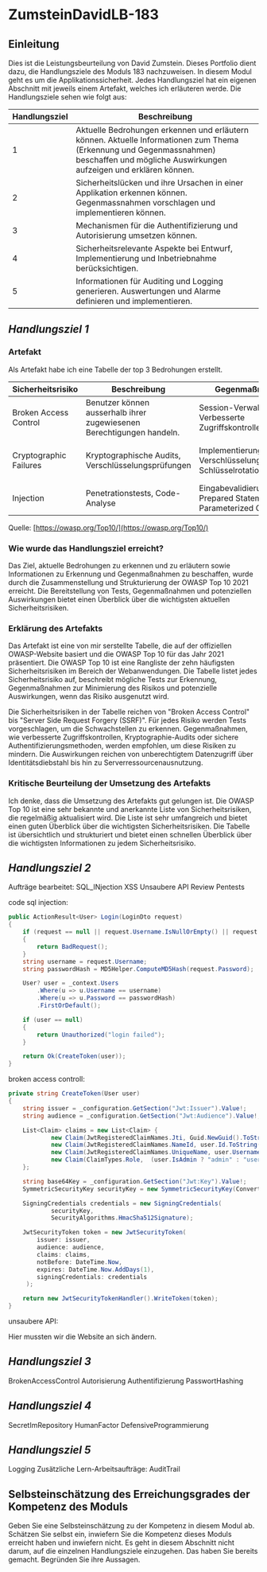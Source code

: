 # ZumsteinDavidLB-183

## Einleitung
Dies ist die Leistungsbeurteilung von David Zumstein. Dieses Portfolio dient dazu, die Handlungsziele des Moduls 183 nachzuweisen. In diesem Modul geht es um die Applikationssicherheit. Jedes Handlungsziel hat ein eigenen Abschnitt mit jeweils einem Artefakt, welches ich erläuteren werde. 
Die Handlungsziele sehen wie folgt aus:



| Handlungsziel | Beschreibung                                                                                                                                                                             |
| ------------- | ---------------------------------------------------------------------------------------------------------------------------------------------------------------------------------------- |
| 1             | Aktuelle Bedrohungen erkennen und erläutern können. Aktuelle Informationen zum Thema (Erkennung und Gegenmassnahmen) beschaffen und mögliche Auswirkungen aufzeigen und erklären können. |
| 2             | Sicherheitslücken und ihre Ursachen in einer Applikation erkennen können. Gegenmassnahmen vorschlagen und implementieren können.                                                         |
| 3             | Mechanismen für die Authentifizierung und Autorisierung umsetzen können.                                                                                                                 |
| 4             | Sicherheitsrelevante Aspekte bei Entwurf, Implementierung und Inbetriebnahme berücksichtigen.                                                                                            |
| 5             | Informationen für Auditing und Logging generieren. Auswertungen und Alarme definieren und implementieren.                                                                                |

## _Handlungsziel 1_

### Artefakt
Als Artefakt habe ich eine Tabelle der top 3 Bedrohungen erstellt. 

| Sicherheitsrisiko                          | Beschreibung                                              | Gegenmaßnahmen                                                         | Auswirkungen                                                                        |
| ------------------------------------------ | -------------------------------------------------- | ---------------------------------------------------------------------- | ----------------------------------------------------------------------------------- |
| Broken Access Control                      | Benutzer können ausserhalb ihrer zugewiesenen Berechtigungen handeln.   |Session-Verwaltung,  Verbesserte Zugriffskontrollen   | Unberechtigter Datenzugriff und Manipulation                |
| Cryptographic Failures                     | Kryptographische Audits, Verschlüsselungsprüfungen | Implementierung aktueller Verschlüsselungsstandards, Schlüsselrotation | Offenlegung sensibler Daten, Systemkompromittierung, Brute-Force                    |
| Injection                                  | Penetrationstests, Code-Analyse                    | Eingabevalidierung, Prepared Statements, Parameterized Queries         | Datenverlust, Systemkompromittierung, SQL Injection                                 |




Quelle: [https://owasp.org/Top10/](https://owasp.org/Top10/)

### Wie wurde das Handlungsziel erreicht?

Das Ziel, aktuelle Bedrohungen zu erkennen und zu erläutern sowie Informationen zu Erkennung und Gegenmaßnahmen zu beschaffen, wurde durch die Zusammenstellung und Strukturierung der OWASP Top 10 2021 erreicht. Die Bereitstellung von Tests, Gegenmaßnahmen und potenziellen Auswirkungen bietet einen Überblick über die wichtigsten aktuellen Sicherheitsrisiken.

### Erklärung des Artefakts

Das Artefakt ist eine von mir serstellte Tabelle, die auf der offiziellen OWASP-Website basiert und die OWASP Top 10 für das Jahr 2021 präsentiert. Die OWASP Top 10 ist eine Rangliste der zehn häufigsten Sicherheitsrisiken im Bereich der Webanwendungen. Die Tabelle listet jedes Sicherheitsrisiko auf, beschreibt mögliche Tests zur Erkennung, Gegenmaßnahmen zur Minimierung des Risikos und potenzielle Auswirkungen, wenn das Risiko ausgenutzt wird.

Die Sicherheitsrisiken in der Tabelle reichen von "Broken Access Control" bis "Server Side Request Forgery (SSRF)". Für jedes Risiko werden Tests vorgeschlagen, um die Schwachstellen zu erkennen. Gegenmaßnahmen, wie verbesserte Zugriffskontrollen, Kryptographie-Audits oder sichere Authentifizierungsmethoden, werden empfohlen, um diese Risiken zu mindern. Die Auswirkungen reichen von unberechtigtem Datenzugriff über Identitätsdiebstahl bis hin zu Serverressourcenausnutzung.

### Kritische Beurteilung der Umsetzung des Artefakts

Ich denke, dass die Umsetzung des Artefakts gut gelungen ist. Die OWASP Top 10 ist eine sehr bekannte und anerkannte Liste von Sicherheitsrisiken, die regelmäßig aktualisiert wird. Die Liste ist sehr umfangreich und bietet einen guten Überblick über die wichtigsten Sicherheitsrisiken. Die Tabelle ist übersichtlich und strukturiert und bietet einen schnellen Überblick über die wichtigsten Informationen zu jedem Sicherheitsrisiko.
## **_Handlungsziel 2_**

Aufträge bearbeitet: 
SQL_INjection
XSS
Unsaubere API
Review 
Pentests

code sql injection:
```csharp
public ActionResult<User> Login(LoginDto request)
{
    if (request == null || request.Username.IsNullOrEmpty() || request.Password.IsNullOrEmpty())
    {
        return BadRequest();
    }
    string username = request.Username;
    string passwordHash = MD5Helper.ComputeMD5Hash(request.Password);

    User? user = _context.Users
        .Where(u => u.Username == username)
        .Where(u => u.Password == passwordHash)
        .FirstOrDefault();

    if (user == null)
    {
        return Unauthorized("login failed");
    }

    return Ok(CreateToken(user));
}
```
broken access controll:

```csharp
private string CreateToken(User user)
{
    string issuer = _configuration.GetSection("Jwt:Issuer").Value!;
    string audience = _configuration.GetSection("Jwt:Audience").Value!;

    List<Claim> claims = new List<Claim> {
            new Claim(JwtRegisteredClaimNames.Jti, Guid.NewGuid().ToString()),
            new Claim(JwtRegisteredClaimNames.NameId, user.Id.ToString()),
            new Claim(JwtRegisteredClaimNames.UniqueName, user.Username),
            new Claim(ClaimTypes.Role,  (user.IsAdmin ? "admin" : "user"))
    };

    string base64Key = _configuration.GetSection("Jwt:Key").Value!;
    SymmetricSecurityKey securityKey = new SymmetricSecurityKey(Convert.FromBase64String(base64Key));

    SigningCredentials credentials = new SigningCredentials(
            securityKey,
            SecurityAlgorithms.HmacSha512Signature);

    JwtSecurityToken token = new JwtSecurityToken(
        issuer: issuer,
        audience: audience,
        claims: claims,
        notBefore: DateTime.Now,
        expires: DateTime.Now.AddDays(1),
        signingCredentials: credentials
     );

    return new JwtSecurityTokenHandler().WriteToken(token);
}
```

unsaubere API:

Hier mussten wir die Website an sich ändern. 

## **_Handlungsziel 3_**

BrokenAccessControl
Autorisierung
Authentifizierung
PasswortHashing

## **_Handlungsziel 4_**

SecretImRepository
HumanFactor
DefensiveProgrammierung

## **_Handlungsziel 5_**

Logging
Zusätzliche Lern-Arbeitsaufträge:
AuditTrail

## Selbsteinschätzung des Erreichungsgrades der Kompetenz des Moduls
Geben Sie eine Selbsteinschätzung zu der Kompetenz in diesem Modul ab. Schätzen Sie selbst ein, inwiefern Sie die Kompetenz dieses Moduls erreicht haben und inwiefern nicht. Es geht in diesem Abschnitt nicht darum, auf die einzelnen Handlungsziele einzugehen. Das haben Sie bereits gemacht. Begründen Sie ihre Aussagen.
